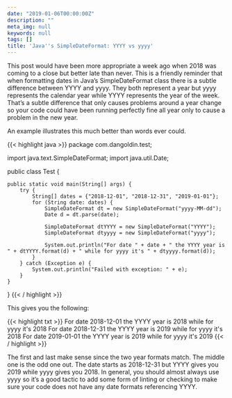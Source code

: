 ```yaml
---
date: "2019-01-06T00:00:00Z"
description: ""
meta_img: null
keywords: null
tags: []
title: 'Java''s SimpleDateFormat: YYYY vs yyyy'
---
```


This post would have been more appropriate a week ago when 2018 was coming to a close but better late than never. This is a friendly reminder that when formatting dates in Java’s SimpleDateFormat class there is a subtle difference between YYYY and yyyy. They both represent a year but yyyy represents the calendar year while YYYY represents the year of the week. That’s a subtle difference that only causes problems around a year change so your code could have been running perfectly fine all year only to cause a problem in the new year.

An example illustrates this much better than words ever could.

{{< highlight java >}}
package com.dangoldin.test;

import java.text.SimpleDateFormat;
import java.util.Date;

public class Test {

    public static void main(String[] args) {
        try {
            String[] dates = {"2018-12-01", "2018-12-31", "2019-01-01"};
            for (String date: dates) {
                SimpleDateFormat dt = new SimpleDateFormat("yyyy-MM-dd");
                Date d = dt.parse(date);

                SimpleDateFormat dtYYYY = new SimpleDateFormat("YYYY");
                SimpleDateFormat dtyyyy = new SimpleDateFormat("yyyy");

                System.out.println("For date " + date + " the YYYY year is " + dtYYYY.format(d) + " while for yyyy it's " + dtyyyy.format(d));
            }
        } catch (Exception e) {
            System.out.println("Failed with exception: " + e);
        }
    }
}
{{< / highlight >}}

This gives you the following:

{{< highlight txt >}}
For date 2018-12-01 the YYYY year is 2018 while for yyyy it's 2018
For date 2018-12-31 the YYYY year is 2019 while for yyyy it's 2018
For date 2019-01-01 the YYYY year is 2019 while for yyyy it's 2019
{{< / highlight >}}

The first and last make sense since the two year formats match. The middle one is the odd one out. The date starts as 2018-12-31 but YYYY gives you 2019 while yyyy gives you 2018. In general, you should almost always use yyyy so it’s a good tactic to add some form of linting or checking to make sure your code does not have any date formats referencing YYYY.

